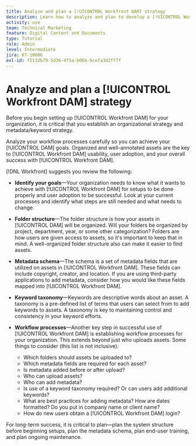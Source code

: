 ```yaml
---
title: Analyze and plan a [!UICONTROL Workfront DAM] strategy
description: Learn how to analyze and plan to develop a [!UICONTROL Workfront DAM] strategy.
activity: use
team: Technical Marketing
feature: Digital Content and Documents
type: Tutorial
role: Admin
level: Intermediate
jira: KT-10086
exl-id: f2132b79-5d36-4f5a-b06b-9cefa3d2ff7f
---
```

# Analyze and plan a [!UICONTROL Workfront DAM] strategy

Before you begin setting up [!UICONTROL Workfront DAM] for your organization, it is critical that you establish an organizational strategy and metadata/keyword strategy.

Analyze your workflow processes carefully so you can achieve your [!UICONTROL DAM] goals. Organized and well-annotated assets are the key to [!UICONTROL Workfront DAM] usability, user adoption, and your overall success with [!UICONTROL Workfront DAM].

[!DNL Workfront] suggests you review the following:

* **Identify your goals**—Your organization needs to know what it wants to achieve with [!UICONTROL Workfront DAM] for setups to be done properly and user adoption to be successful. Look at your current processes and identify what steps are still needed and what needs to change.
* **Folder structure**—The folder structure is how your assets in [!UICONTROL DAM] will be organized. Will your folders be organized by project, department, year, or some other categorization? Folders are how users are given access to assets, so it's important to keep that in mind. A well-organized folder structure also can make it easier to find assets. 
* **Metadata schema**—The schema is a set of metadata fields that are utilized on assets in [!UICONTROL Workfront DAM]. These fields can include copyright, creator, and location. If you are using third-party applications to add metadata, consider how you would like these fields mapped into [!UICONTROL Workfront DAM].
* **Keyword taxonomy**—Keywords are descriptive words about an asset. A taxonomy is a pre-defined list of terms that users can select from to add keywords to assets. A taxonomy is key to maintaining control and consistency in your keyword efforts.
* **Workflow processes**—Another key step in successful use of [!UICONTROL Workfront DAM] is establishing workflow processes for your organization. This extends beyond just who uploads assets. Some things to consider (this list is not inclusive):

  * Which folders should assets be uploaded to?
  * Which metadata fields are required for each asset?
  * Is metadata added before or after upload?
  * Who can upload assets?
  * Who can add metadata?
  * Is use of a keyword taxonomy required? Or can users add additional keywords?
  * What are best practices for adding metadata? How are dates formatted? Do you put in company name or client name?
  * How do new users obtain a [!UICONTROL Workfront DAM] login?

For long-term success, it is critical to plan—plan the system structure before beginning setups, plan the metadata schema, plan end-user training, and plan ongoing maintenance.
